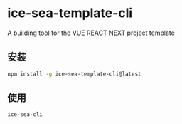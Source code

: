 # ice-sea-template-cli

A building tool for the VUE REACT NEXT project template

## 安装

```bash
npm install -g ice-sea-template-cli@latest
```

## 使用

```bash
ice-sea-cli
```
